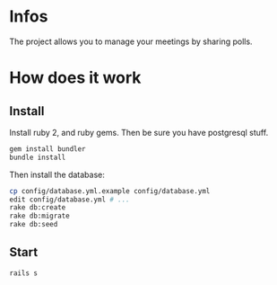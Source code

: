 # Infos

The project allows you to manage your meetings by sharing polls.

# How does it work

## Install

Install ruby 2, and ruby gems. Then be sure you have postgresql stuff.

```sh
gem install bundler
bundle install
```

Then install the database:

```sh
cp config/database.yml.example config/database.yml
edit config/database.yml # ...
rake db:create
rake db:migrate
rake db:seed
```

## Start

```bash
rails s
```
